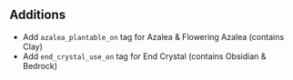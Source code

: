 ## Additions

- Add `azalea_plantable_on` tag for Azalea & Flowering Azalea (contains Clay)
- Add `end_crystal_use_on` tag for End Crystal (contains Obsidian & Bedrock)
